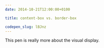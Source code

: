 ```yaml
---
date: 2014-10-21T12:00:00+0100

title: content-box vs. border-box

codepen_slug: lBJnz
---
```


<c-codepen slug="{{ codepen_slug }}" tabfree="true" height="500px"></c-codepen>

This pen is really more about the visual display.
